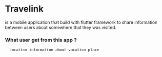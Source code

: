 # Travelink
is a mobile application that build with flutter framework to share information between users about
somewhere that they was visited.

### What user get from this app ?
    - Location information about vacation place
